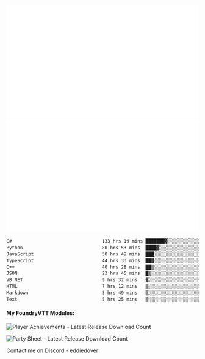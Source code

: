 
![](https://raw.githubusercontent.com/eddiedover/ghstats/master/generated/overview.svg)
![](https://raw.githubusercontent.com/eddiedover/ghstats/master/generated/languages.svg)

<!--START_SECTION:waka-->

```txt
C#                                 133 hrs 19 mins ███████▓░░░░░░░░░░░░░░░░░   30.36 %
Python                             80 hrs 53 mins  ████▓░░░░░░░░░░░░░░░░░░░░   18.42 %
JavaScript                         50 hrs 49 mins  ███░░░░░░░░░░░░░░░░░░░░░░   11.57 %
TypeScript                         44 hrs 33 mins  ██▓░░░░░░░░░░░░░░░░░░░░░░   10.15 %
C++                                40 hrs 28 mins  ██▒░░░░░░░░░░░░░░░░░░░░░░   09.22 %
JSON                               23 hrs 45 mins  █▒░░░░░░░░░░░░░░░░░░░░░░░   05.41 %
VB.NET                             9 hrs 32 mins   ▓░░░░░░░░░░░░░░░░░░░░░░░░   02.17 %
HTML                               7 hrs 12 mins   ▒░░░░░░░░░░░░░░░░░░░░░░░░   01.64 %
Markdown                           5 hrs 49 mins   ▒░░░░░░░░░░░░░░░░░░░░░░░░   01.33 %
Text                               5 hrs 25 mins   ▒░░░░░░░░░░░░░░░░░░░░░░░░   01.23 %
```

<!--END_SECTION:waka-->

#### My FoundryVTT Modules:

  ![Player Achievements - Latest Release Download Count](https://img.shields.io/badge/dynamic/json?label=Player%20Achievements%20-%20Downloads@latest&query=assets%5B1%5D.download_count&url=https%3A%2F%2Fapi.github.com%2Frepos%2FEddieDover%2Ffvtt-player-achievements%2Freleases%2Flatest)

  ![Party Sheet - Latest Release Download Count](https://img.shields.io/badge/dynamic/json?label=Party%20Sheet%20-%20Downloads@latest&query=assets%5B1%5D.download_count&url=https%3A%2F%2Fapi.github.com%2Frepos%2FEddieDover%2Ffvtt-party-sheet%2Freleases%2Flatest)

<a rel="me" href="https://techhub.social/@EddieDover"></a>

Contact me on Discord - eddiedover
